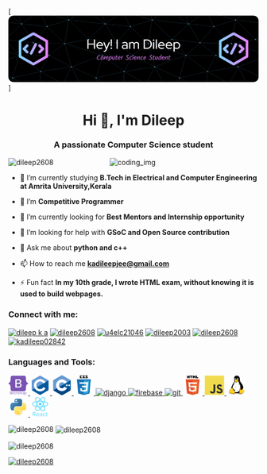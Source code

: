 [![MasterHead](./banner_pic/github-header-image.png)]
<h1 align="center">Hi 👋, I'm Dileep</h1>
<h3 align="center">A passionate Computer Science student</h3>

<img align="right" alt="coding_img" width="300" src="https://camo.githubusercontent.com/40165a147c3dcea0fa1db780bb533fc5f98546ccfb9d5d05ddb2f429277f5348/68747470733a2f2f616e616c7974696373696e6469616d61672e636f6d2f77702d636f6e74656e742f75706c6f6164732f323031382f31322f646576656c6f7065722d6472696262626c652e676966">

<p align="left"> <img src="https://komarev.com/ghpvc/?username=dileep2608&label=Profile%20views&color=0e75b6&style=flat" alt="dileep2608" /> </p>



- 🔭 I’m currently studying **B.Tech in Electrical and Computer Engineering at Amrita University,Kerala**

- 👯 I’m **Competitive Programmer**

- 🌱 I’m currently looking for **Best Mentors and Internship opportunity**

- 🤝 I’m looking for help with **GSoC and Open Source contribution**

- 💬 Ask me about **python and c++**

- 📫 How to reach me **kadileepjee@gmail.com**

- ⚡ Fun fact **In my 10th grade, I wrote HTML exam, without knowing it is used to build webpages.**

<h3 align="left">Connect with me:</h3>
<p align="left">
<a href="https://linkedin.com/in/dileep k a" target="blank"><img align="center" src="https://raw.githubusercontent.com/rahuldkjain/github-profile-readme-generator/master/src/images/icons/Social/linked-in-alt.svg" alt="dileep k a" height="30" width="40" /></a>
<a href="https://www.codechef.com/users/dileep2608" target="blank"><img align="center" src="https://cdn.jsdelivr.net/npm/simple-icons@3.1.0/icons/codechef.svg" alt="dileep2608" height="30" width="40" /></a>
<a href="https://www.hackerrank.com/u4elc21046" target="blank"><img align="center" src="https://raw.githubusercontent.com/rahuldkjain/github-profile-readme-generator/master/src/images/icons/Social/hackerrank.svg" alt="u4elc21046" height="30" width="40" /></a>
<a href="https://codeforces.com/profile/dileep2003" target="blank"><img align="center" src="https://raw.githubusercontent.com/rahuldkjain/github-profile-readme-generator/master/src/images/icons/Social/codeforces.svg" alt="dileep2003" height="30" width="40" /></a>
<a href="https://www.leetcode.com/dileep2608" target="blank"><img align="center" src="https://raw.githubusercontent.com/rahuldkjain/github-profile-readme-generator/master/src/images/icons/Social/leet-code.svg" alt="dileep2608" height="30" width="40" /></a>
<a href="https://auth.geeksforgeeks.org/user/kadileep02842" target="blank"><img align="center" src="https://raw.githubusercontent.com/rahuldkjain/github-profile-readme-generator/master/src/images/icons/Social/geeks-for-geeks.svg" alt="kadileep02842" height="30" width="40" /></a>
</p>

<h3 align="left">Languages and Tools:</h3>
<p align="left"> <a href="https://getbootstrap.com" target="_blank" rel="noreferrer"> <img src="https://raw.githubusercontent.com/devicons/devicon/master/icons/bootstrap/bootstrap-plain-wordmark.svg" alt="bootstrap" width="40" height="40"/> </a> <a href="https://www.cprogramming.com/" target="_blank" rel="noreferrer"> <img src="https://raw.githubusercontent.com/devicons/devicon/master/icons/c/c-original.svg" alt="c" width="40" height="40"/> </a> <a href="https://www.w3schools.com/cpp/" target="_blank" rel="noreferrer"> <img src="https://raw.githubusercontent.com/devicons/devicon/master/icons/cplusplus/cplusplus-original.svg" alt="cplusplus" width="40" height="40"/> </a> <a href="https://www.w3schools.com/css/" target="_blank" rel="noreferrer"> <img src="https://raw.githubusercontent.com/devicons/devicon/master/icons/css3/css3-original-wordmark.svg" alt="css3" width="40" height="40"/> </a> <a href="https://www.djangoproject.com/" target="_blank" rel="noreferrer"> <img src="https://cdn.worldvectorlogo.com/logos/django.svg" alt="django" width="40" height="40"/> </a> <a href="https://firebase.google.com/" target="_blank" rel="noreferrer"> <img src="https://www.vectorlogo.zone/logos/firebase/firebase-icon.svg" alt="firebase" width="40" height="40"/> </a> <a href="https://git-scm.com/" target="_blank" rel="noreferrer"> <img src="https://www.vectorlogo.zone/logos/git-scm/git-scm-icon.svg" alt="git" width="40" height="40"/> </a> <a href="https://www.w3.org/html/" target="_blank" rel="noreferrer"> <img src="https://raw.githubusercontent.com/devicons/devicon/master/icons/html5/html5-original-wordmark.svg" alt="html5" width="40" height="40"/> </a> <a href="https://developer.mozilla.org/en-US/docs/Web/JavaScript" target="_blank" rel="noreferrer"> <img src="https://raw.githubusercontent.com/devicons/devicon/master/icons/javascript/javascript-original.svg" alt="javascript" width="40" height="40"/> </a> <a href="https://www.linux.org/" target="_blank" rel="noreferrer"> <img src="https://raw.githubusercontent.com/devicons/devicon/master/icons/linux/linux-original.svg" alt="linux" width="40" height="40"/> </a> <a href="https://www.python.org" target="_blank" rel="noreferrer"> <img src="https://raw.githubusercontent.com/devicons/devicon/master/icons/python/python-original.svg" alt="python" width="40" height="40"/> </a> <a href="https://reactjs.org/" target="_blank" rel="noreferrer"> <img src="https://raw.githubusercontent.com/devicons/devicon/master/icons/react/react-original-wordmark.svg" alt="react" width="40" height="40"/> </a> </p>



<p><img align="left" src="https://github-readme-stats.vercel.app/api/top-langs?username=dileep2608&show_icons=true&locale=en&layout=compact" alt="dileep2608" /></p>

<p>&nbsp;<img align="center" src="https://github-readme-stats.vercel.app/api?username=dileep2608&show_icons=true&locale=en" alt="dileep2608" /></p>

<p><img align="center" src="https://github-readme-streak-stats.herokuapp.com/?user=dileep2608&" alt="dileep2608" /></p>

<p align="left"> <a href="https://github.com/ryo-ma/github-profile-trophy"><img src="https://github-profile-trophy.vercel.app/?username=dileep2608" alt="dileep2608" /></a> </p>
